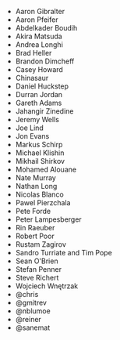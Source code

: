 - Aaron Gibralter
- Aaron Pfeifer
- Abdelkader Boudih
- Akira Matsuda
- Andrea Longhi
- Brad Heller
- Brandon Dimcheff
- Casey Howard
- Chinasaur
- Daniel Huckstep
- Durran Jordan
- Gareth Adams
- Jahangir Zinedine
- Jeremy Wells
- Joe Lind
- Jon Evans
- Markus Schirp
- Michael Klishin
- Mikhail Shirkov
- Mohamed Alouane
- Nate Murray
- Nathan Long
- Nicolas Blanco
- Pawel Pierzchala
- Pete Forde
- Peter Lampesberger
- Rin Raeuber
- Robert Poor
- Rustam Zagirov
- Sandro Turriate and Tim Pope
- Sean O'Brien
- Stefan Penner
- Steve Richert
- Wojciech Wnętrzak
- @chris
- @gmitrev
- @nblumoe
- @reiner
- @sanemat